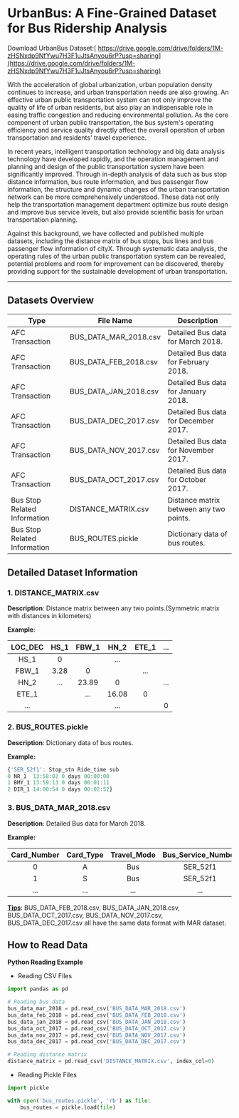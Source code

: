 # UrbanBus: A Fine-Grained Dataset for Bus Ridership Analysis

Download UrbanBus Dataset:[ https://drive.google.com/drive/folders/1M-zHSNxdp9NfYwu7H3F1uJtsAnyou6rP?usp=sharing](https://drive.google.com/drive/folders/1M-zHSNxdp9NfYwu7H3F1uJtsAnyou6rP?usp=sharing)

With the acceleration of global urbanization, urban population density continues to increase, and urban transportation needs are also growing. An effective urban public transportation system can not only improve the quality of life of urban residents, but also play an indispensable role in easing traffic congestion and reducing environmental pollution. As the core component of urban public transportation, the bus system's operating efficiency and service quality directly affect the overall operation of urban transportation and residents' travel experience.

In recent years, intelligent transportation technology and big data analysis technology have developed rapidly, and the operation management and planning and design of the public transportation system have been significantly improved. Through in-depth analysis of data such as bus stop distance information, bus route information, and bus passenger flow information, the structure and dynamic changes of the urban transportation network can be more comprehensively understood. These data not only help the transportation management department optimize bus route design and improve bus service levels, but also provide scientific basis for urban transportation planning.

Against this background, we have collected and published multiple datasets, including the distance matrix of bus stops, bus lines and bus passenger flow information of cityX. Through systematic data analysis, the operating rules of the urban public transportation system can be revealed, potential problems and room for improvement can be discovered, thereby providing support for the sustainable development of urban transportation.





------

## Datasets Overview

| Type                         | File Name             | Description                             |
| ---------------------------- | --------------------- | --------------------------------------- |
| AFC Transaction              | BUS_DATA_MAR_2018.csv | Detailed Bus data for March 2018.       |
| AFC Transaction              | BUS_DATA_FEB_2018.csv | Detailed Bus data for February 2018.    |
| AFC Transaction              | BUS_DATA_JAN_2018.csv | Detailed Bus data for January 2018.     |
| AFC Transaction              | BUS_DATA_DEC_2017.csv | Detailed Bus data for December 2017.    |
| AFC Transaction              | BUS_DATA_NOV_2017.csv | Detailed Bus data for November 2017.    |
| AFC Transaction              | BUS_DATA_OCT_2017.csv | Detailed Bus data for October 2017.     |
| Bus Stop Related Information | DISTANCE_MATRIX.csv   | Distance matrix between any two points. |
| Bus Stop Related Information | BUS_ROUTES.pickle     | Dictionary data of bus routes.          |







## Detailed Dataset Information

### 1. DISTANCE_MATRIX.csv

**Description**: Distance matrix between any two points.(Symmetric matrix with distances in kilometers)

**Example**:

| LOC_DEC | HS_1  | FBW_1 | HN_2  | ETE_1 |  ...  |
| :-----: | :---: | :---: | :---: | :---: | :---: |
|  HS_1   |   0   |       |  ...  |       |       |
|  FBW_1  | 3.28  |   0   |       |  ...  |       |
|  HN_2   |  ...  | 23.89 |   0   |       |  ...  |
|  ETE_1  |       |  ...  | 16.08 |   0   |       |
|   ...   |       |       |  ...  |       |   0   |

### 2. BUS_ROUTES.pickle

**Description**: Dictionary data of bus routes.

**Example:**

```javascript
{'SER_52f1': Stop_stn Ride_time sub
0 NR_1  13:58:02 0 days 00:00:00
1 BMY_1 13:59:13 0 days 00:01:11
2 DIR_1 14:00:54 0 days 00:02:52}

```

### 3. BUS_DATA_MAR_2018.csv

**Description**: Detailed Bus data for March 2018.

**Example:**

| Card_Number | Card_Type | Travel_Mode | Bus_Service_Number | Direction | Bus_Trip_Num | Bus_Reg_Num | Boarding_stop_stn | Alighting_stop_stn | Ride_start_date | Ride_start_time | Ride_end_date | Ride_end_time |
| :---------: | :-------: | :---------: | :----------------: | :-------: | :----------: | :---------: | :---------------: | :----------------: | :-------------: | :-------------: | :-----------: | :-----------: |
|      0      |     A     |     Bus     |      SER_52f1      |   Start   |  TRIP_6b86   |  REG_736e   |       JH_1        |       DGE_1        |   2018-03-10    |    09:38:48     |  2018-03-10   |   09:50:19    |
|      1      |     S     |     Bus     |      SER_52f1      |   Start   |  TRIP_7902   |  REG_C775   |       IU_2        |        CU_1        |   2018-03-09    |    16:00:50     |  2018-03-09   |   16:04:58    |
|     ...     |    ...    |     ...     |        ...         |    ...    |     ...      |     ...     |        ...        |        ...         |       ...       |       ...       |      ...      |      ...      |

**<u>Tips</u>**: BUS_DATA_FEB_2018.csv, BUS_DATA_JAN_2018.csv, BUS_DATA_OCT_2017.csv, BUS_DATA_NOV_2017.csv, BUS_DATA_DEC_2017.csv  all have the same data format with MAR dataset.

## How to Read Data

**Python Reading Example**

- Reading CSV Files

```python
import pandas as pd

# Reading bus data
bus_data_mar_2018 = pd.read_csv('BUS_DATA_MAR_2018.csv')
bus_data_feb_2018 = pd.read_csv('BUS_DATA_FEB_2018.csv')
bus_data_jan_2018 = pd.read_csv('BUS_DATA_JAN_2018.csv')
bus_data_oct_2017 = pd.read_csv('BUS_DATA_OCT_2017.csv')
bus_data_nov_2017 = pd.read_csv('BUS_DATA_NOV_2017.csv')
bus_data_dec_2017 = pd.read_csv('BUS_DATA_DEC_2017.csv')

# Reading distance matrix
distance_matrix = pd.read_csv('DISTANCE_MATRIX.csv', index_col=0)
```



- Reading Pickle Files

```python
import pickle

with open('bus_routes.pickle', 'rb') as file:
    bus_routes = pickle.load(file)

```



